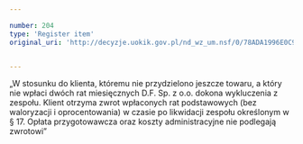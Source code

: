 ```yaml
---

number: 204
type: 'Register item'
original_uri: 'http://decyzje.uokik.gov.pl/nd_wz_um.nsf/0/78ADA1996E0C909DC12572DD00329478?OpenDocument'


---
```


„W stosunku do klienta, któremu nie przydzielono jeszcze towaru, a który nie wpłaci dwóch rat miesięcznych D.F. Sp. z o.o. dokona wykluczenia z zespołu. Klient otrzyma zwrot wpłaconych  rat podstawowych (bez waloryzacji i oprocentowania) w czasie po likwidacji zespołu określonym w § 17. Opłata przygotowawcza oraz koszty administracyjne nie podlegają zwrotowi”
